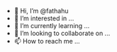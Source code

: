 - 👋 Hi, I’m @fathahu
- 👀 I’m interested in ...
- 🌱 I’m currently learning ...
- 💞️ I’m looking to collaborate on ...
- 📫 How to reach me ...

<!---
fathahu/fathahu is a ✨ special ✨ repository because its `README.md` (this file) appears on your GitHub profile.
You can click the Preview link to take a look at your changes.
--->
